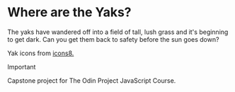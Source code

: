 # Where are the Yaks?

The yaks have wandered off into a field of tall, lush grass and it's beginning to get dark. Can you get them back to safety before the sun goes down?

Yak icons from [icons8.](icons8.com)

> [!IMPORTANT]
> Capstone project for The Odin Project JavaScript Course.
